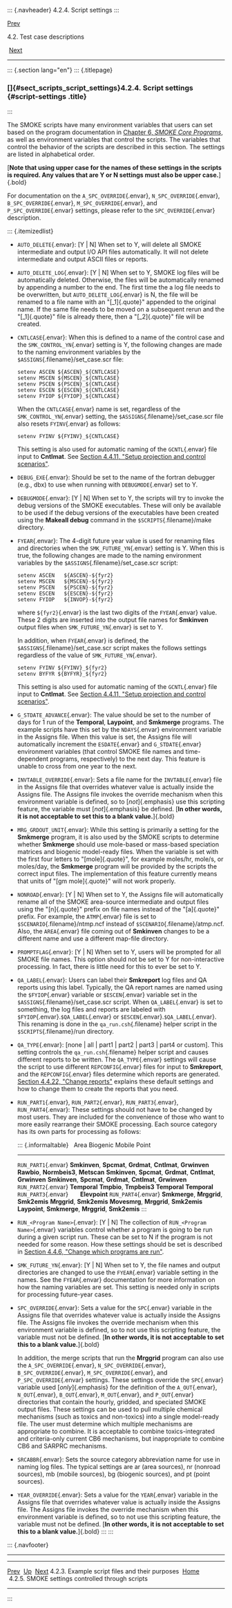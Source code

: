 ::: {.navheader}
4.2.4. Script settings
:::

[Prev](ch04s02s03.html) 

4.2. Test case descriptions

 [Next](ch04s02s05.html)

------------------------------------------------------------------------

::: {.section lang="en"}
::: {.titlepage}
<div>

<div>

### []{#sect_scripts_script_settings}4.2.4. Script settings {#script-settings .title}

</div>

</div>
:::

The SMOKE scripts have many environment variables that users can set
based on the program documentation in [Chapter 6, *SMOKE Core
Programs*](ch06.html "Chapter 6. SMOKE Core Programs"), as well as
environment variables that control the scripts. The variables that
control the behavior of the scripts are described in this section. The
settings are listed in alphabetical order.

[**Note that using upper case for the names of these settings in the
scripts is required. Any values that are Y or N settings must also be
upper case.**]{.bold}

For documentation on the `A_SPC_OVERRIDE`{.envar},
`N_SPC_OVERRIDE`{.envar}, `B_SPC_OVERRIDE`{.envar},
`M_SPC_OVERRIDE`{.envar}, and `P_SPC_OVERRIDE`{.envar} settings, please
refer to the `SPC_OVERRIDE`{.envar} description.

::: {.itemizedlist}
-   `AUTO_DELETE`{.envar}: \[Y \| N\] When set to Y, will delete all
    SMOKE intermediate and output I/O API files automatically. It will
    not delete intermediate and output ASCII files or reports.

-   `AUTO_DELETE_LOG`{.envar}: \[Y \| N\] When set to Y, SMOKE log files
    will be automatically deleted. Otherwise, the files will be
    automatically renamed by appending a number to the end. The first
    time the a log file needs to be overwritten, but
    `AUTO_DELETE_LOG`{.envar} is N, the file will be renamed to a file
    name with an "[\_1]{.quote}" appended to the original name. If the
    same file needs to be moved on a subsequent rerun and the
    "[\_1]{.quote}" file is already there, then a "[\_2]{.quote}" file
    will be created.

-   `CNTLCASE`{.envar}: When this is defined to a name of the control
    case and the `SMK_CONTROL_YN`{.envar} setting is Y, the following
    changes are made to the naming environment variables by the
    `$ASSIGNS`{.filename}/set\_case.scr file:

    ``` {.programlisting}
    setenv ASCEN ${ASCEN}_${CNTLCASE}
    setenv MSCEN ${MSCEN}_${CNTLCASE}
    setenv PSCEN ${PSCEN}_${CNTLCASE}
    setenv ESCEN ${ESCEN}_${CNTLCASE}
    setenv FYIOP ${FYIOP}_${CNTLCASE}
    ```

    When the `CNTLCASE`{.envar} name is set, regardless of the
    `SMK_CONTROL_YN`{.envar} setting, the
    `$ASSIGNS`{.filename}/set\_case.scr file also resets `FYINV`{.envar}
    as follows:

    ``` {.programlisting}
    setenv FYINV ${FYINV}_${CNTLCASE}
    ```

    This setting is also used for automatic naming of the
    `GCNTL`{.envar} file input to **Cntlmat**. See [Section 4.4.11,
    "Setup projection and control
    scenarios"](ch04s04s11.html "4.4.11. Setup projection and control scenarios").

-   `DEBUG_EXE`{.envar}: Should be set to the name of the fortran
    debugger (e.g., dbx) to use when running with `DEBUGMODE`{.envar}
    set to Y.

-   `DEBUGMODE`{.envar}: \[Y \| N\] When set to Y, the scripts will try
    to invoke the debug versions of the SMOKE executables. These will
    only be available to be used if the debug versions of the
    executables have been created using the **Makeall debug** command in
    the `$SCRIPTS`{.filename}/make directory.

-   `FYEAR`{.envar}: The 4-digit future year value is used for renaming
    files and directories when the `SMK_FUTURE_YN`{.envar} setting is Y.
    When this is true, the following changes are made to the naming
    environment variables by the `$ASSIGNS`{.filename}/set\_case.scr
    script:

    ``` {.programlisting}
    setenv ASCEN   ${ASCEN}-${fyr2}
    setenv MSCEN   ${MSCEN}-${fyr2}
    setenv PSCEN   ${PSCEN}-${fyr2}
    setenv ESCEN   ${ESCEN}-${fyr2}
    setenv FYIOP   ${INVOP}-${fyr2}
    ```

    where `${fyr2}`{.envar} is the last two digits of the
    `FYEAR`{.envar} value. These 2 digits are inserted into the output
    file names for **Smkinven** output files when
    `SMK_FUTURE_YN`{.envar} is set to Y.

    In addition, when `FYEAR`{.envar} is defined, the
    `$ASSIGNS`{.filename}/set\_case.scr script makes the follows
    settings regardless of the value of `SMK_FUTURE_YN`{.envar}.

    ``` {.programlisting}
    setenv FYINV ${FYINV}_${fyr2}
    setenv BYFYR ${BYFYR}_${fyr2}
    ```

    This setting is also used for automatic naming of the
    `GCNTL`{.envar} file input to **Cntlmat**. See [Section 4.4.11,
    "Setup projection and control
    scenarios"](ch04s04s11.html "4.4.11. Setup projection and control scenarios").

-   `G_STDATE_ADVANCE`{.envar}: The value should be set to the number of
    days for 1 run of the **Temporal**, **Laypoint**, and **Smkmerge**
    programs. The example scripts have this set by the `NDAYS`{.envar}
    environment variable in the Assigns file. When this value is set,
    the Assigns file will automatically increment the `ESDATE`{.envar}
    and `G_STDATE`{.envar} environment variables (that control SMOKE
    file names and time-dependent programs, respectively) to the next
    day. This feature is unable to cross from one year to the next.

-   `INVTABLE_OVERRIDE`{.envar}: Sets a file name for the
    `INVTABLE`{.envar} file in the Assigns file that overrides whatever
    value is actually inside the Assigns file. The Assigns file invokes
    the override mechanism when this environment variable is defined, so
    to [*not*]{.emphasis} use this scripting feature, the variable must
    [*not*]{.emphasis} be defined. [**In other words, it is not
    acceptable to set this to a blank value.**]{.bold}

-   `MRG_GRDOUT_UNIT`{.envar}: While this setting is primarily a setting
    for the **Smkmerge** program, it is also used by the SMOKE scripts
    to determine whether **Smkmerge** should use mole-based or
    mass-based speciation matrices and biogenic model-ready files. When
    the variable is set with the first four letters to "[mole]{.quote}",
    for example moles/hr, mole/s, or moles/day, the **Smkmerge** program
    will be provided by the scripts the correct input files. The
    implementation of this feature currently means that units of "[gm
    mole]{.quote}" will not work properly.

-   `NONROAD`{.envar}: \[Y \| N\] When set to Y, the Assigns file will
    automatically rename all of the SMOKE area-source intermediate and
    output files using the "[n]{.quote}" prefix on file names instead of
    the "[a]{.quote}" prefix. For example, the `ATMP`{.envar} file is
    set to `$SCENARIO`{.filename}/ntmp.ncf instead of
    `$SCENARIO`{.filename}/atmp.ncf. Also, the `AREA`{.envar} file
    coming out of **Smkinven** changes to be a different name and use a
    different map-file directory.

-   `PROMPTFLAG`{.envar}: \[Y \| N\] When set to Y, users will be
    prompted for all SMOKE file names. This option should not be set to
    Y for non-interactive processing. In fact, there is little need for
    this to ever be set to Y.

-   `QA_LABEL`{.envar}: Users can label their **Smkreport** log files
    and QA reports using this label. Typically, the QA report names are
    named using the `$FYIOP`{.envar} variable or `$ESCEN`{.envar}
    variable set in the `$ASSIGNS`{.filename}/set\_case.scr script. When
    `QA_LABEL`{.envar} is set to something, the log files and reports
    are labeled with `$FYIOP`{.envar}.`$QA_LABEL`{.envar} or
    `$ESCEN`{.envar}.`$QA_LABEL`{.envar}. This renaming is done in the
    `qa_run.csh`{.filename} helper script in the
    `$SCRIPTS`{.filename}/run directory.

-   `QA_TYPE`{.envar}: \[none \| all \| part1 \| part2 \| part3 \| part4
    or custom\]. This setting controls the `qa_run.csh`{.filename}
    helper script and causes different reports to be written. The
    `QA_TYPE`{.envar} settings will cause the script to use different
    `REPCONFIG`{.envar} files for input to **Smkreport**, and the
    `REPCONFIG`{.envar} files determine which reports are generated.
    [Section 4.4.22, "Change
    reports"](ch04s04s22.html "4.4.22. Change reports") explains these
    default settings and how to change them to create the reports that
    you need.

-   `RUN_PART1`{.envar}, `RUN_PART2`{.envar}, `RUN_PART3`{.envar},
    `RUN_PART4`{.envar}: These settings should not have to be changed by
    most users. They are included for the convenience of those who want
    to more easily rearrange their SMOKE processing. Each source
    category has its own parts for processing as follows:

    ::: {.informaltable}
                            Area                                                              Biogenic                                 Mobile                                                            Point
      --------------------- ----------------------------------------------------------------- ---------------------------------------- ----------------------------------------------------------------- -----------------------------------------------------------------
      `RUN_PART1`{.envar}   **Smkinven**, **Spcmat**, **Grdmat**, **Cntlmat**, **Grwinven**   **Rawbio**, **Normbeis3**, **Metscan**   **Smkinven**, **Spcmat**, **Grdmat**, **Cntlmat**, **Grwinven**   **Smkinven**, **Spcmat**, **Grdmat**, **Cntlmat**, **Grwinven**
      `RUN_PART2`{.envar}   **Temporal**                                                      **Tmpbio**, **Tmpbeis3**                 **Temporal**                                                      **Temporal**
      `RUN_PART3`{.envar}                                                                                                                                                                                **Elevpoint**
      `RUN_PART4`{.envar}   **Smkmerge**, **Mrggrid**, **Smk2emis**                           **Mrggrid**, **Smk2emis**                **Movesmrg**, **Mrggrid**, **Smk2emis**                           **Laypoint**, **Smkmerge**, **Mrggrid**, **Smk2emis**
    :::

-   `RUN_<Program Name>`{.envar}: \[Y \| N\] The collection of
    `RUN_<Program Name>`{.envar} variables control whether a program is
    going to be run during a given script run. These can be set to N if
    the program is not needed for some reason. How these settings should
    be set is described in [Section 4.4.6, "Change which programs are
    run"](ch04s04s06.html "4.4.6. Change which programs are run").

-   `SMK_FUTURE_YN`{.envar}: \[Y \| N\] When set to Y, the file names
    and output directories are changed to use the `FYEAR`{.envar}
    variable setting in the names. See the `FYEAR`{.envar} documentation
    for more information on how the naming variables are set. This
    setting is needed only in scripts for processing future-year cases.

-   `SPC_OVERRIDE`{.envar}: Sets a value for the `SPC`{.envar} variable
    in the Assigns file that overrides whatever value is actually inside
    the Assigns file. The Assigns file invokes the override mechanism
    when this environment variable is defined, so to not use this
    scripting feature, the variable must not be defined. [**In other
    words, it is not acceptable to set this to a blank value.**]{.bold}

    In addition, the merge scripts that run the **Mrggrid** program can
    also use the `A_SPC_OVERRIDE`{.envar}, `N_SPC_OVERRIDE`{.envar},
    `B_SPC_OVERRIDE`{.envar}, `M_SPC_OVERRIDE`{.envar}, and
    `P_SPC_OVERRIDE`{.envar} settings. These settings override the
    `SPC`{.envar} variable used [*only*]{.emphasis} for the definition
    of the `A_OUT`{.envar}, `N_OUT`{.envar}, `B_OUT`{.envar},
    `M_OUT`{.envar}, and `P_OUT`{.envar} directories that contain the
    hourly, gridded, and speciated SMOKE output files. These settings
    can be used to pull multiple chemical mechanisms (such as toxics and
    non-toxics) into a single model-ready file. The user must determine
    which multiple mechanisms are appropriate to combine. It is
    acceptable to combine toxics-integrated and criteria-only current
    CB6 mechanisms, but inappropriate to combine CB6 and SARPRC
    mechanisms.

-   `SRCABBR`{.envar}: Sets the source category abbreviation name for
    use in naming log files. The typical settings are ar (area sources),
    nr (nonroad sources), mb (mobile sources), bg (biogenic sources),
    and pt (point sources).

-   `YEAR_OVERRIDE`{.envar}: Sets a value for the `YEAR`{.envar}
    variable in the Assigns file that overrides whatever value is
    actually inside the Assigns file. The Assigns file invokes the
    override mechanism when this environment variable is defined, so to
    not use this scripting feature, the variable must not be defined.
    [**In other words, it is not acceptable to set this to a blank
    value.**]{.bold}
:::
:::

::: {.navfooter}

------------------------------------------------------------------------

  ------------------------------------------------- -------------------- ---------------------------------------------------
  [Prev](ch04s02s03.html)                            [Up](ch04s02.html)                              [Next](ch04s02s05.html)
  4.2.3. Example script files and their purposes     [Home](index.html)     4.2.5. SMOKE settings controlled through scripts
  ------------------------------------------------- -------------------- ---------------------------------------------------
:::
